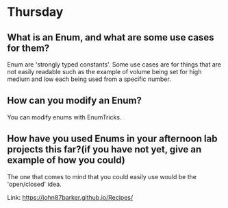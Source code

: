 # Thursday

## What is an Enum, and what are some use cases for them?
Enum are 'strongly typed constants'. Some use cases are for things that are not easily readable such as the example of volume being set for high medium and low each being used from a specific number. 

## How can you modify an Enum?
You can modify enums with EnumTricks.

## How have you used Enums in your afternoon lab projects this far?(if you have not yet, give an example of how you could)
The one that comes to mind that you could easily use would be the 'open/closed' idea.

Link: https://john87barker.github.io/Recipes/
